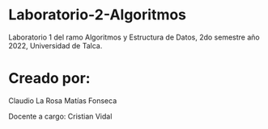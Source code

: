 # Laboratorio-2-Algoritmos

Laboratorio 1 del ramo Algoritmos y Estructura de Datos, 2do semestre año 2022, Universidad de Talca.

# Creado por:
Claudio La Rosa
Matías Fonseca

Docente a cargo: Cristian Vidal
